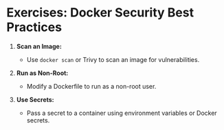 # Exercises: Docker Security Best Practices

1. **Scan an Image:**
   - Use `docker scan` or Trivy to scan an image for vulnerabilities.

2. **Run as Non-Root:**
   - Modify a Dockerfile to run as a non-root user.

3. **Use Secrets:**
   - Pass a secret to a container using environment variables or Docker secrets.